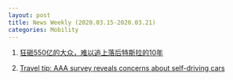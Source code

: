 ```yaml
---
layout: post
title: News Weekly (2020.03.15-2020.03.21) 
categories: Mobility
---
```


1. [狂砸550亿的大众，难以追上落后特斯拉的10年](https://36kr.com/p/5301452)

2. [Travel tip: AAA survey reveals concerns about self-driving cars](https://triblive.com/lifestyles/travel/travel-tip-aaa-survey-reveals-concerns-about-self-driving-cars/)